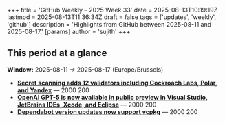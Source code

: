 +++
title = 'GitHub Weekly – 2025 Week 33'
date = 2025-08-13T10:19:19Z
lastmod = 2025-08-13T11:36:34Z
draft = false
tags = ['updates', 'weekly', 'github']
description = 'Highlights from GitHub between 2025-08-11 and 2025-08-17.'
[params]
    author = 'sujith'
+++
## This period at a glance

**Window:** 2025-08-11 → 2025-08-17 (Europe/Brussels)

- **[Secret scanning adds 12 validators including Cockroach Labs, Polar, and Yandex](https://github.blog/changelog/2025-08-12-secret-scanning-adds-12-validators-including-cockroach-labs-polar-and-yandex)** —  2000 200
- **[OpenAI GPT-5 is now available in public preview in Visual Studio, JetBrains IDEs, Xcode, and Eclipse](https://github.blog/changelog/2025-08-12-openai-gpt-5-is-now-available-in-public-preview-in-visual-studio-jetbrains-ides-xcode-and-eclipse)** —  2000 200
- **[Dependabot version updates now support vcpkg](https://github.blog/changelog/2025-08-12-dependabot-version-updates-now-support-vcpkg)** —  2000 200

